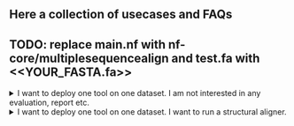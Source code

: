 ## Here a collection of usecases and FAQs

## TODO: replace main.nf with nf-core/multiplesequencealign and test.fa with <<YOUR_FASTA.fa>>

<details>
  <summary> I want to deploy one tool on one dataset. I am not interested in any evaluation, report etc. </summary>

    Running FAMSA (with arguments -refine_mode on) using the guidetree built using CLUSTALO.

    nextflow run main.nf \
    -profile easy_deploy,docker \
    --seqs test.fa \
    --aligner FAMSA \
    --args_aligner "-refine_mode on" \
    --tree CLUSTALO \
    --outdir results 

    You can leave the --tree and --args_aligner and --args_tree empty (just do not use the flags). Default values will be used.

    Change the profile from docker to singularity or your preferred choice!

</details>


<details>
  <summary> I want to deploy one tool on one dataset. I want to run a structural aligner. </summary>

    Running FAMSA (with arguments -refine_mode on) using the guidetree built using CLUSTALO.

    nextflow run nf-core/multiplesequencealign \
    -profile docker \
    --seqs <YOUR_FASTA.fa> \
    --aligner FAMSA \
    --args_aligner "-refine_mode on" \
    --tree CLUSTALO \
    --outdir outdir \
    --skip_stats \ 
    --skip_eval \
    --skip_preprocessing \
    --skip_multiqc \
    --skip_visualisation

    You can leave the --tree and --args_aligner and --args_tree empty (just do not use the flags). Default values will be used.

</details>
